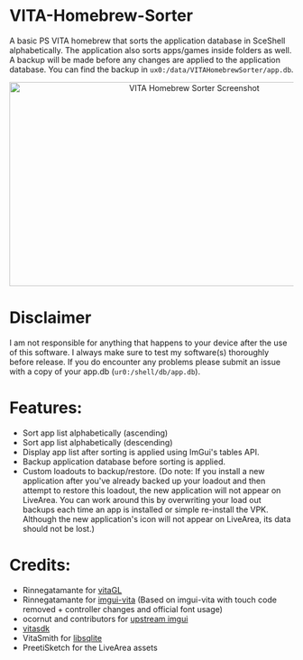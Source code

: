 # VITA-Homebrew-Sorter

A basic PS VITA homebrew that sorts the application database in SceShell alphabetically. The application also sorts apps/games inside folders as well. A backup will be made before any changes are applied to the application database. You can find the backup in `ux0:/data/VITAHomebrewSorter/app.db`.

<p align="center">
<img src="https://i.imgur.com/iPiawoM.png" alt="VITA Homebrew Sorter Screenshot" width="640" height="362"/>
</p>

# Disclaimer
I am not responsible for anything that happens to your device after the use of this software. I always make sure to test my software(s) thoroughly before release. If you do encounter any problems please submit an issue with a copy of your app.db (`ur0:/shell/db/app.db`).

# Features:
- Sort app list alphabetically (ascending)
- Sort app list alphabetically (descending)
- Display app list after sorting is applied using ImGui's tables API.
- Backup application database before sorting is applied.
- Custom loadouts to backup/restore. (Do note: If you install a new application after you've already backed up your loadout and then attempt to restore this loadout, the new application will not appear on LiveArea. You can work around this by overwriting your load out backups each time an app is installed or simple re-install the VPK. Although the new application's icon will not appear on LiveArea, its data should not be lost.)

# Credits:
- Rinnegatamante for [vitaGL](https://github.com/Rinnegatamante/vitaGL)
- Rinnegatamante for [imgui-vita](https://github.com/Rinnegatamante/imgui-vita) (Based on imgui-vita with touch code removed + controller changes and official font usage)
- ocornut and contributors for [upstream imgui](https://github.com/ocornut/imgui)
- [vitasdk](https://github.com/vitasdk)
- VitaSmith for [libsqlite](https://github.com/VitaSmith/libsqlite)
- PreetiSketch for the LiveArea assets
